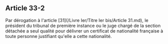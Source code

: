 Article 33-2
----
Par dérogation à l'article [31](/Livre Ier/Titre Ier bis/Article 31.md), le président du tribunal de première instance ou
le juge chargé de la section détachée a seul qualité pour délivrer un certificat
de nationalité française à toute personne justifiant qu'elle a cette
nationalité.
